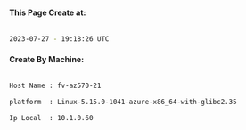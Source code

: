
   
#### This Page Create at:

```bash

2023-07-27 - 19:18:26 UTC

```

#### Create By Machine:

```bash

Host Name : fv-az570-21

platform  : Linux-5.15.0-1041-azure-x86_64-with-glibc2.35

Ip Local  : 10.1.0.60

```

